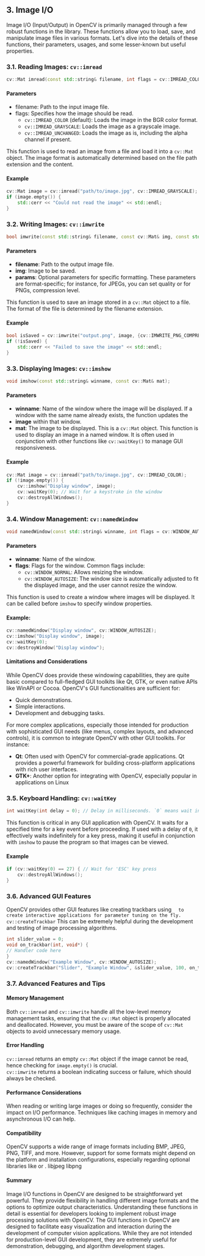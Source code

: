 ## 3. Image I/O
Image I/O (Input/Output) in OpenCV is primarily managed through a few robust functions in the library. These functions allow you to load, save, and         manipulate image files in various formats. Let's dive into the details of these functions, their parameters, usages, and some lesser-known but useful properties.

### 3.1. Reading Images: `cv::imread`
```cpp
cv::Mat imread(const std::string& filename, int flags = cv::IMREAD_COLOR);
```
#### Parameters
* filename: Path to the input image file.
* flags: Specifies how the image should be read.
  * `cv::IMREAD_COLOR` (default): Loads the image in the BGR color format.
  * `cv::IMREAD_GRAYSCALE`: Loads the image as a grayscale image.
  * `cv::IMREAD_UNCHANGED`: Loads the image as is, including the alpha channel if present.

This function is used to read an image from a file and load it into a `cv::Mat` object. The image format is automatically determined based on the file path extension and the content.

#### Example
```cpp
cv::Mat image = cv::imread("path/to/image.jpg", cv::IMREAD_GRAYSCALE);
if (image.empty()) {
    std::cerr << "Could not read the image" << std::endl;
}
```

### 3.2. Writing Images: `cv::imwrite`
```cpp
bool imwrite(const std::string& filename, const cv::Mat& img, const std::vector<int>& params = std::vector<int>());
```
#### Parameters
* **filename**: Path to the output image file.
* **img**: Image to be saved.
* **params**: Optional parameters for specific formatting. These parameters are format-specific; for instance, for JPEGs, you can set quality or for PNGs, compression level.

This function is used to save an image stored in a `cv::Mat` object to a file. The format of the file is determined by the filename extension.

#### Example
```cpp
bool isSaved = cv::imwrite("output.png", image, {cv::IMWRITE_PNG_COMPRESSION, 9});
if (!isSaved) {
    std::cerr << "Failed to save the image" << std::endl;
}
```

### 3.3. Displaying Images: `cv::imshow`
```cpp
void imshow(const std::string& winname, const cv::Mat& mat);
```
#### Parameters
* **winname**: Name of the window where the image will be displayed. If a window with the same name already exists, the function updates the
* **image** within that window.
* **mat**: The image to be displayed. This is a `cv::Mat` object.
This function is used to display an image in a named window. It is often used in conjunction with other functions like `cv::waitKey()` to manage GUI
responsiveness.
#### Example
```cpp
cv::Mat image = cv::imread("path/to/image.jpg", cv::IMREAD_COLOR);
if (!image.empty()) {
    cv::imshow("Display window", image);
    cv::waitKey(0); // Wait for a keystroke in the window
    cv::destroyAllWindows();
}
```
### 3.4. Window Management: `cv::namedWindow`
```cpp
void namedWindow(const std::string& winname, int flags = cv::WINDOW_AUTOSIZE);
```
#### Parameters
* **winname**: Name of the window.
* **flags**: Flags for the window. Common flags include:
  * `cv::WINDOW_NORMAL`: Allows resizing the window.
  * `cv::WINDOW_AUTOSIZE`: The window size is automatically adjusted to fit the displayed image, and the user cannot resize the window.
  
This function is used to create a window where images will be displayed. It can be called before `imshow` to specify window properties.
#### Example:
```cpp
cv::namedWindow("Display window", cv::WINDOW_AUTOSIZE);
cv::imshow("Display window", image);
cv::waitKey(0);
cv::destroyWindow("Display window");
```
#### Limitations and Considerations
While OpenCV does provide these windowing capabilities, they are quite basic compared to full-fledged GUI toolkits like Qt, GTK, or even native APIs like WinAPI or Cocoa. OpenCV's GUI functionalities are sufficient for:
* Quick demonstrations.
* Simple interactions.
* Development and debugging tasks.

For more complex applications, especially those intended for production with sophisticated GUI needs (like menus, complex layouts, and advanced controls), it is common to integrate OpenCV with other GUI toolkits. For instance:
* **Qt**: Often used with OpenCV for commercial-grade applications. Qt provides a powerful framework for building cross-platform applications with rich user interfaces.
* **GTK+**: Another option for integrating with OpenCV, especially popular in applications on Linux

### 3.5. Keyboard Handling: `cv::waitKey`
```cpp
int waitKey(int delay = 0); // Delay in milliseconds. `0` means wait indefinitely until a key is pressed.
```
This function is critical in any GUI application with OpenCV. It waits for a specified time for a key event before proceeding. If used with a delay of `0`, it
effectively waits indefinitely for a key press, making it useful in conjunction with `imshow` to pause the program so that images can be viewed.
#### Example
```cpp
if (cv::waitKey(0) == 27) { // Wait for 'ESC' key press
    cv::destroyAllWindows();
}
```

### 3.6. Advanced GUI Features
OpenCV provides other GUI features like creating trackbars using `  to create interactive applications for parameter tuning on the fly.  cv::createTrackbar`
This can be extremely helpful during the development and testing of image processing algorithms.
```cpp
int slider_value = 0;
void on_trackbar(int, void*) {
// Handler code here
}
cv::namedWindow("Example Window", cv::WINDOW_AUTOSIZE);
cv::createTrackbar("Slider", "Example Window", &slider_value, 100, on_trackbar);
```
### 3.7. Advanced Features and Tips
#### Memory Management
Both `cv::imread` and `cv::imwrite` handle all the low-level memory management tasks, ensuring that the `cv::Mat` object is properly allocated and deallocated. However, you must be aware of the scope of `cv::Mat` objects to avoid unnecessary memory usage.
#### Error Handling
`cv::imread` returns an empty `cv::Mat` object if the image cannot be read, hence checking for `image.empty()` is crucial.   
`cv::imwrite` returns a boolean indicating success or failure, which should always be checked.  
#### Performance Considerations
When reading or writing large images or doing so frequently, consider the impact on I/O performance. Techniques like caching images in memory and
asynchronous I/O can help.
#### Compatibility
OpenCV supports a wide range of image formats including BMP, JPEG, PNG, TIFF, and more. However, support for some formats might depend on the
platform and installation configurations, especially regarding optional libraries like  or  . libjpeg  libpng
#### Summary
Image I/O functions in OpenCV are designed to be straightforward yet powerful. They provide flexibility in handling different image formats and the options to optimize output characteristics. Understanding these functions in detail is essential for developers looking to implement robust image processing solutions with OpenCV.
The GUI functions in OpenCV are designed to facilitate easy visualization and interaction during the development of computer vision applications. While they are not intended for production-level GUI development, they are extremely useful for demonstration, debugging, and algorithm development stages.